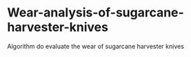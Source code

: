 # Wear-analysis-of-sugarcane-harvester-knives
Algorithm do evaluate the wear of sugarcane harvester knives
